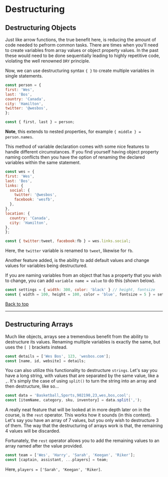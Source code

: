 # Destructuring

## Destructuring Objects

Just like arrow functions, the true benefit here, is reducing the amount of code needed to pefrorm common tasks. There are times when you'll need to create variables from array values or object property values. In the past these would need to be done sequentially leading to highly repetitive code, violating the well renowned `DRY` principle.

Now, we can use destructuring syntax `{ }` to create multiple variables in single statements.

``` javascript
const person = {
first: 'Wes',
last: 'Bos',
country: 'Canada',
city: 'Hamilton',
twitter: '@wesbos',
};

const { first, last } = person;
```

**Note**, this extends to nested properties, for example `{ middle } = person.names`.

This method of variable declaration comes with some nice features to handle different circumstances. If you find yourself having object property naming conflicts then you have the option of renaming the declared variables within the same statement.

``` javascript
const wes = {
first: 'Wes',
last: 'Bos',
links: {
  social: {
    twitter: '@wesbos',
    facebook: 'wesfb',
  },
},
location: {
  country: 'Canada',
  city: 'Hamilton',
},
};

const { twitter:tweet, facebook:fb } = wes.links.social;
```

Here, the `twitter` variable is renamed to `tweet`, likewise for `fb`.

Another feature added, is the ability to add default values and change values for variables being destructured.

If you are naming variables from an object that has a property that you wish to change, you can add `variable name = value` to do this (shown below).

``` javascript
const settings = { width: 300, color: 'black' } // height, fontsize
const { width = 100, height = 100, color = 'blue', fontsize = 5 } = settings;
```

[Back to top](#top)
**********

## Destructuring Arrays

Much like objects, arrays see a tremendous benefit from the ability to destructure its values. Renaming multiple variables is exactly the same, but uses the `[ ]` brackets instead.

``` javascript
const details = ['Wes Bos', 123, 'wesbos.com'];
const [name, id, website] = details;
```

You can also utilize this functionality to destructure `strings`. Let's say you have a long string, with values that are separated by the same value, like a `,`. It's simply the case of using `split()` to turn the string into an array and then destructure, like so...

``` javascript
const data = 'Basketball,Sports,902190,23,wes,bos,cool';
const [itemName, category, sku, inventory] = data.split(',');
```

A really neat feature that will be looked at in more depth later on in the course, is the `rest` operator. This works how it sounds (in this context). Let's say you have an array of 7 values, but you only wish to destructure 3 of them. The way that the destructuring of arrays work is that, the remaining 4 values will be discarded.

Fortunately, the `rest` operator allows you to add the remaining values to an array named after the value provided.

``` javascript
const team = ['Wes', 'Harry', 'Sarah', 'Keegan', 'Riker'];
const [captain, assistant, ...players] = team;
```

Here, `players = ['Sarah', 'Keegan', 'Riker]`.
